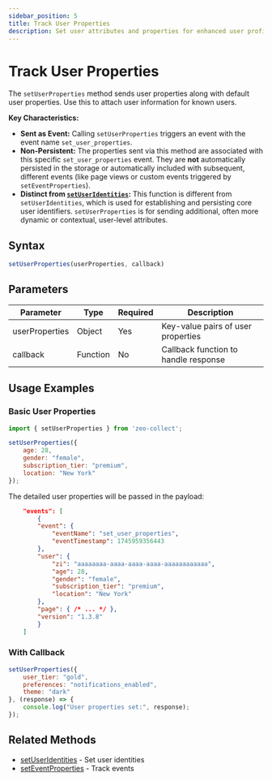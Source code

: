 ```yaml
---
sidebar_position: 5
title: Track User Properties
description: Set user attributes and properties for enhanced user profiling.
---
```


# Track User Properties

The `setUserProperties` method sends user properties along with default user properties. Use this to attach user information for known users.

**Key Characteristics:**

*   **Sent as Event:** Calling `setUserProperties` triggers an event with the event name `set_user_properties`.
*   **Non-Persistent:** The properties sent via this method are associated with this specific `set_user_properties` event. They are **not** automatically persisted in the storage or automatically included with subsequent, different events (like page views or custom events triggered by `setEventProperties`).
*   **Distinct from [`setUserIdentities`](./setUserIdentities):** This function is different from `setUserIdentities`, which is used for establishing and persisting core user identifiers. `setUserProperties` is for sending additional, often more dynamic or contextual, user-level attributes.

## Syntax

```javascript
setUserProperties(userProperties, callback)
```

## Parameters

| Parameter | Type | Required | Description |
|-----------|------|----------|-------------|
| userProperties | Object | Yes | Key-value pairs of user properties |
| callback | Function | No | Callback function to handle response |

## Usage Examples

### Basic User Properties

```javascript
import { setUserProperties } from 'zeo-collect';

setUserProperties({
    age: 28,
    gender: "female",
    subscription_tier: "premium",
    location: "New York"
});
```
The detailed user properties will be passed in the payload:

```json title="Detailed page properties in payload" {7-13}
    "events": [
        {
        "event": {
            "eventName": "set_user_properties",
            "eventTimestamp": 1745959356443
        },
        "user": {
            "zi": "aaaaaaaa-aaaa-aaaa-aaaa-aaaaaaaaaaaa",
            "age": 28,
            "gender": "female",
            "subscription_tier": "premium",
            "location": "New York"
        },
        "page": { /* ... */ },
        "version": "1.3.8"
        }
    ]
```

### With Callback

```javascript
setUserProperties({
    user_tier: "gold",
    preferences: "notifications_enabled",
    theme: "dark"
}, (response) => {
    console.log("User properties set:", response);
});
```

## Related Methods

- [setUserIdentities](./setUserIdentities) - Set user identities
- [setEventProperties](./setEventProperties) - Track events
